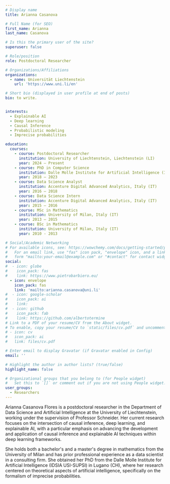 ```yaml
---
# Display name
title: Arianna Casanova

# Full Name (for SEO)
first_name: Arianna
last_name: Casanova

# Is this the primary user of the site?
superuser: false

# Role/position
role: Postdoctoral Researcher

# Organizations/Affiliations
organizations:
  - name: Universität Liechtenstein
    url: 'https://www.uni.li/en'

# Short bio (displayed in user profile at end of posts)
bio: to write.


interests:
  - Explainable AI
  - Deep learning
  - Causal Inference
  - Probabilistic modeling
  - Imprecise probabilities 

education:
  courses:
    - course: Postdoctoral Researcher
      institution: University of Liechtenstein, Liechtenstein (LI) 
      year: 2024 – Present
    - course: PhD in Computer Science
      institution: Dalle Molle Institute for Artificial Intelligence (IDSIA USI-SUPSI), Switzerland (CH)
      year: 2018 – 2023
    - course: Data Science Analyst
      institution: Accenture Digital Advanced Analytics, Italy (IT)
      year: 2016 – 2018
    - course: Data Science Intern
      institution: Accenture Digital Advanced Analytics, Italy (IT)
      year: 2015 – 2016
    - course: MSc in Mathematics
      institution: University of Milan, Italy (IT)
      year: 2013 – 2015
    - course: BSc in Mathematics
      institution: University of Milan, Italy (IT)
      year: 2010 - 2013

# Social/Academic Networking
# For available icons, see: https://wowchemy.com/docs/getting-started/page-builder/#icons
#   For an email link, use "fas" icon pack, "envelope" icon, and a link in the
#   form "mailto:your-email@example.com" or "#contact" for contact widget.
social:
#  - icon: globe
#    icon_pack: fas
#    link: https://www.pietrobarbiero.eu/
  - icon: envelope
    icon_pack: fas
    link: 'mailto:arianna.casanova@uni.li'
#  - icon: google-scholar
#    icon_pack: ai
#    link: 
#  - icon: github
#    icon_pack: fab
#    link: https://github.com/albertotermine
# Link to a PDF of your resume/CV from the About widget.
# To enable, copy your resume/CV to `static/files/cv.pdf` and uncomment the lines below.
# - icon: cv
#   icon_pack: ai
#   link: files/cv.pdf

# Enter email to display Gravatar (if Gravatar enabled in Config)
email: ''

# Highlight the author in author lists? (true/false)
highlight_name: false

# Organizational groups that you belong to (for People widget)
#   Set this to `[]` or comment out if you are not using People widget.
user_groups:
  - Researchers
---
```


Arianna Casanova Flores is a postdoctoral researcher in the Department of Data Science and Artificial Intelligence at the University of Liechtenstein, working under the supervision of Professor Schneider.  Her current research focuses on the intersection of causal inference, deep learning, and explainable AI, with a particular emphasis on advancing the development and application of causal inference and explainable AI techniques within deep learning frameworks. 

She holds both a bachelor's and a master's degree in mathematics from the University of Milan and has prior professional experience as a data scientist in a consulting firm. She obtained her PhD from the Dalle Molle Institute for Artificial Intelligence (IDSIA USI-SUPSI) in Lugano (CH), where her research centered on theoretical aspects of artificial intelligence, specifically on the formalism of imprecise probabilities.

